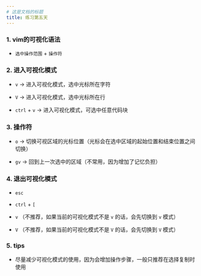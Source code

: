 ```yaml
---
# 这是文档的标题
title: 练习第五天
---
```


### 1. vim的可视化语法

- `选中操作范围` + `操作符`

### 2. 进入可视化模式

- `v` → 进入可视化模式，选中光标所在字符

- `V` → 进入可视化模式，选中光标所在行

- `ctrl` + `v` → 进入可视化模式，可选中任意代码块

### 3. 操作符

- `o` → 切换可视区域的光标位置（光标会在选中区域的起始位置和结束位置之间切换）

- `gv` →  回到上一次选中的区域（不常用，因为增加了记忆负担）

### 4. 退出可视化模式

- `esc`

- `ctrl` + `[`

- `v` （不推荐，如果当前的可视化模式不是 `v` 的话，会先切换到 `v` 模式）

- `V` （不推荐，如果当前的可视化模式不是 `V` 的话，会先切换到 `V` 模式）

### 5. tips

- 尽量减少可视化模式的使用，因为会增加操作步骤，一般只推荐在选择复制时使用
